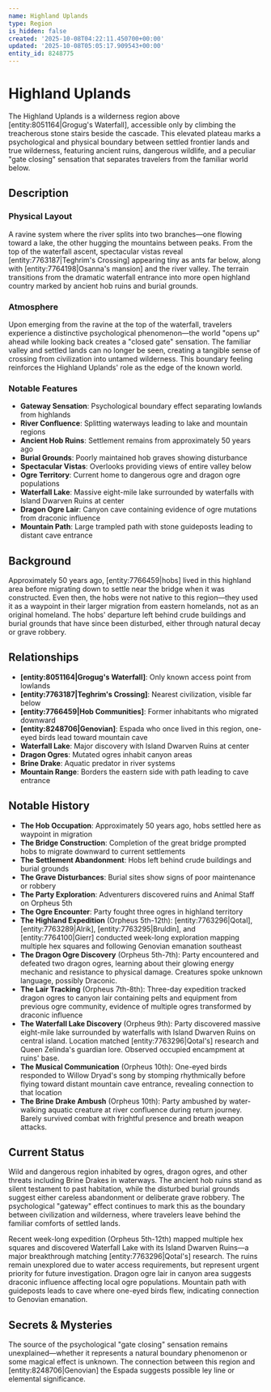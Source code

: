 ```yaml
---
name: Highland Uplands
type: Region
is_hidden: false
created: '2025-10-08T04:22:11.450700+00:00'
updated: '2025-10-08T05:05:17.909543+00:00'
entity_id: 8248775
---
```


# Highland Uplands

The Highland Uplands is a wilderness region above [entity:8051164|Grogug's Waterfall], accessible only by climbing the treacherous stone stairs beside the cascade. This elevated plateau marks a psychological and physical boundary between settled frontier lands and true wilderness, featuring ancient ruins, dangerous wildlife, and a peculiar "gate closing" sensation that separates travelers from the familiar world below.

## Description

### Physical Layout

A ravine system where the river splits into two branches—one flowing toward a lake, the other hugging the mountains between peaks. From the top of the waterfall ascent, spectacular vistas reveal [entity:7763187|Teghrim's Crossing] appearing tiny as ants far below, along with [entity:7764198|Osanna's mansion] and the river valley. The terrain transitions from the dramatic waterfall entrance into more open highland country marked by ancient hob ruins and burial grounds.

### Atmosphere

Upon emerging from the ravine at the top of the waterfall, travelers experience a distinctive psychological phenomenon—the world "opens up" ahead while looking back creates a "closed gate" sensation. The familiar valley and settled lands can no longer be seen, creating a tangible sense of crossing from civilization into untamed wilderness. This boundary feeling reinforces the Highland Uplands' role as the edge of the known world.

### Notable Features

- **Gateway Sensation**: Psychological boundary effect separating lowlands from highlands
- **River Confluence**: Splitting waterways leading to lake and mountain regions
- **Ancient Hob Ruins**: Settlement remains from approximately 50 years ago
- **Burial Grounds**: Poorly maintained hob graves showing disturbance
- **Spectacular Vistas**: Overlooks providing views of entire valley below
- **Ogre Territory**: Current home to dangerous ogre and dragon ogre populations
- **Waterfall Lake**: Massive eight-mile lake surrounded by waterfalls with Island Dwarven Ruins at center
- **Dragon Ogre Lair**: Canyon cave containing evidence of ogre mutations from draconic influence
- **Mountain Path**: Large trampled path with stone guideposts leading to distant cave entrance

## Background

Approximately 50 years ago, [entity:7766459|hobs] lived in this highland area before migrating down to settle near the bridge when it was constructed. Even then, the hobs were not native to this region—they used it as a waypoint in their larger migration from eastern homelands, not as an original homeland. The hobs' departure left behind crude buildings and burial grounds that have since been disturbed, either through natural decay or grave robbery.

## Relationships

- **[entity:8051164|Grogug's Waterfall]**: Only known access point from lowlands
- **[entity:7763187|Teghrim's Crossing]**: Nearest civilization, visible far below
- **[entity:7766459|Hob Communities]**: Former inhabitants who migrated downward
- **[entity:8248706|Genovian]**: Espada who once lived in this region, one-eyed birds lead toward mountain cave
- **Waterfall Lake**: Major discovery with Island Dwarven Ruins at center
- **Dragon Ogres**: Mutated ogres inhabit canyon areas
- **Brine Drake**: Aquatic predator in river systems
- **Mountain Range**: Borders the eastern side with path leading to cave entrance

## Notable History

- **The Hob Occupation**: Approximately 50 years ago, hobs settled here as waypoint in migration
- **The Bridge Construction**: Completion of the great bridge prompted hobs to migrate downward to current settlements
- **The Settlement Abandonment**: Hobs left behind crude buildings and burial grounds
- **The Grave Disturbances**: Burial sites show signs of poor maintenance or robbery
- **The Party Exploration**: Adventurers discovered ruins and Animal Staff on Orpheus 5th
- **The Ogre Encounter**: Party fought three ogres in highland territory
- **The Highland Expedition** (Orpheus 5th-12th): [entity:7763296|Qotal], [entity:7763289|Alrik], [entity:7763295|Bruldin], and [entity:7764100|Gierr] conducted week-long exploration mapping multiple hex squares and following Genovian emanation southeast
- **The Dragon Ogre Discovery** (Orpheus 5th-7th): Party encountered and defeated two dragon ogres, learning about their glowing energy mechanic and resistance to physical damage. Creatures spoke unknown language, possibly Draconic.
- **The Lair Tracking** (Orpheus 7th-8th): Three-day expedition tracked dragon ogres to canyon lair containing pelts and equipment from previous ogre community, evidence of multiple ogres transformed by draconic influence
- **The Waterfall Lake Discovery** (Orpheus 9th): Party discovered massive eight-mile lake surrounded by waterfalls with Island Dwarven Ruins on central island. Location matched [entity:7763296|Qotal's] research and Queen Zelinda's guardian lore. Observed occupied encampment at ruins' base.
- **The Musical Communication** (Orpheus 10th): One-eyed birds responded to Willow Dryad's song by stomping rhythmically before flying toward distant mountain cave entrance, revealing connection to that location
- **The Brine Drake Ambush** (Orpheus 10th): Party ambushed by water-walking aquatic creature at river confluence during return journey. Barely survived combat with frightful presence and breath weapon attacks.

## Current Status

Wild and dangerous region inhabited by ogres, dragon ogres, and other threats including Brine Drakes in waterways. The ancient hob ruins stand as silent testament to past habitation, while the disturbed burial grounds suggest either careless abandonment or deliberate grave robbery. The psychological "gateway" effect continues to mark this as the boundary between civilization and wilderness, where travelers leave behind the familiar comforts of settled lands.

Recent week-long expedition (Orpheus 5th-12th) mapped multiple hex squares and discovered Waterfall Lake with its Island Dwarven Ruins—a major breakthrough matching [entity:7763296|Qotal's] research. The ruins remain unexplored due to water access requirements, but represent urgent priority for future investigation. Dragon ogre lair in canyon area suggests draconic influence affecting local ogre populations. Mountain path with guideposts leads to cave where one-eyed birds flew, indicating connection to Genovian emanation.

## Secrets & Mysteries

The source of the psychological "gate closing" sensation remains unexplained—whether it represents a natural boundary phenomenon or some magical effect is unknown. The connection between this region and [entity:8248706|Genovian] the Espada suggests possible ley line or elemental significance.
